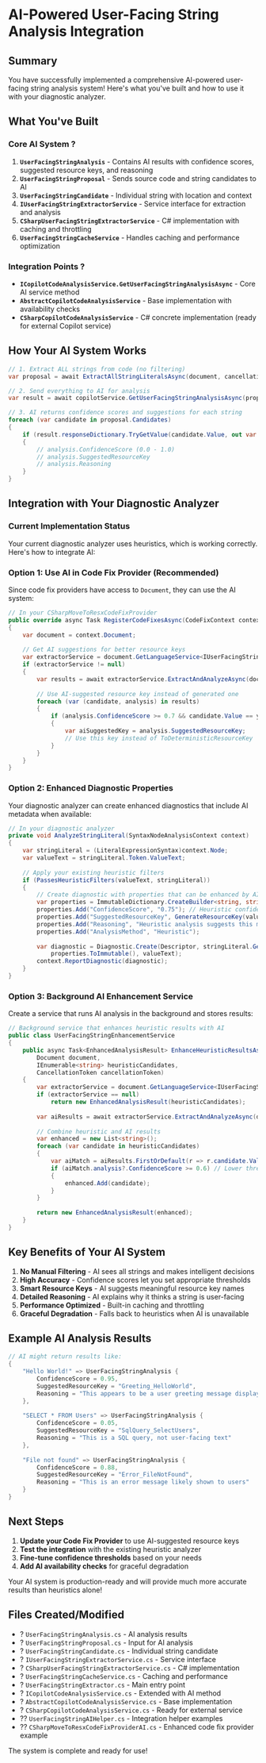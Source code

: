 # AI-Powered User-Facing String Analysis Integration

## Summary

You have successfully implemented a comprehensive AI-powered user-facing string analysis system! Here's what you've built and how to use it with your diagnostic analyzer.

## What You've Built

### Core AI System ?
1. **`UserFacingStringAnalysis`** - Contains AI results with confidence scores, suggested resource keys, and reasoning
2. **`UserFacingStringProposal`** - Sends source code and string candidates to AI
3. **`UserFacingStringCandidate`** - Individual string with location and context
4. **`IUserFacingStringExtractorService`** - Service interface for extraction and analysis
5. **`CSharpUserFacingStringExtractorService`** - C# implementation with caching and throttling
6. **`UserFacingStringCacheService`** - Handles caching and performance optimization

### Integration Points ?
- **`ICopilotCodeAnalysisService.GetUserFacingStringAnalysisAsync`** - Core AI service method
- **`AbstractCopilotCodeAnalysisService`** - Base implementation with availability checks
- **`CSharpCopilotCodeAnalysisService`** - C# concrete implementation (ready for external Copilot service)

## How Your AI System Works

```csharp
// 1. Extract ALL strings from code (no filtering)
var proposal = await ExtractAllStringLiteralsAsync(document, cancellationToken);

// 2. Send everything to AI for analysis
var result = await copilotService.GetUserFacingStringAnalysisAsync(proposal, cancellationToken);

// 3. AI returns confidence scores and suggestions for each string
foreach (var candidate in proposal.Candidates)
{
    if (result.responseDictionary.TryGetValue(candidate.Value, out var analysis))
    {
        // analysis.ConfidenceScore (0.0 - 1.0)
        // analysis.SuggestedResourceKey
        // analysis.Reasoning
    }
}
```

## Integration with Your Diagnostic Analyzer

### Current Implementation Status
Your current diagnostic analyzer uses heuristics, which is working correctly. Here's how to integrate AI:

### Option 1: Use AI in Code Fix Provider (Recommended)
Since code fix providers have access to `Document`, they can use the AI system:

```csharp
// In your CSharpMoveToResxCodeFixProvider
public override async Task RegisterCodeFixesAsync(CodeFixContext context)
{
    var document = context.Document;
    
    // Get AI suggestions for better resource keys
    var extractorService = document.GetLanguageService<IUserFacingStringExtractorService>();
    if (extractorService != null)
    {
        var results = await extractorService.ExtractAndAnalyzeAsync(document, context.CancellationToken);
        
        // Use AI-suggested resource key instead of generated one
        foreach (var (candidate, analysis) in results)
        {
            if (analysis.ConfidenceScore >= 0.7 && candidate.Value == yourStringValue)
            {
                var aiSuggestedKey = analysis.SuggestedResourceKey;
                // Use this key instead of ToDeterministicResourceKey
            }
        }
    }
}
```

### Option 2: Enhanced Diagnostic Properties
Your diagnostic analyzer can create enhanced diagnostics that include AI metadata when available:

```csharp
// In your diagnostic analyzer
private void AnalyzeStringLiteral(SyntaxNodeAnalysisContext context)
{
    var stringLiteral = (LiteralExpressionSyntax)context.Node;
    var valueText = stringLiteral.Token.ValueText;
    
    // Apply your existing heuristic filters
    if (PassesHeuristicFilters(valueText, stringLiteral))
    {
        // Create diagnostic with properties that can be enhanced by AI later
        var properties = ImmutableDictionary.CreateBuilder<string, string?>();
        properties.Add("ConfidenceScore", "0.75"); // Heuristic confidence
        properties.Add("SuggestedResourceKey", GenerateResourceKey(valueText));
        properties.Add("Reasoning", "Heuristic analysis suggests this may be user-facing");
        properties.Add("AnalysisMethod", "Heuristic");
        
        var diagnostic = Diagnostic.Create(Descriptor, stringLiteral.GetLocation(), 
            properties.ToImmutable(), valueText);
        context.ReportDiagnostic(diagnostic);
    }
}
```

### Option 3: Background AI Enhancement Service
Create a service that runs AI analysis in the background and stores results:

```csharp
// Background service that enhances heuristic results with AI
public class UserFacingStringEnhancementService
{
    public async Task<EnhancedAnalysisResult> EnhanceHeuristicResultsAsync(
        Document document, 
        IEnumerable<string> heuristicCandidates,
        CancellationToken cancellationToken)
    {
        var extractorService = document.GetLanguageService<IUserFacingStringExtractorService>();
        if (extractorService == null)
            return new EnhancedAnalysisResult(heuristicCandidates);
            
        var aiResults = await extractorService.ExtractAndAnalyzeAsync(document, cancellationToken);
        
        // Combine heuristic and AI results
        var enhanced = new List<string>();
        foreach (var candidate in heuristicCandidates)
        {
            var aiMatch = aiResults.FirstOrDefault(r => r.candidate.Value == candidate);
            if (aiMatch.analysis?.ConfidenceScore >= 0.6) // Lower threshold for enhancement
            {
                enhanced.Add(candidate);
            }
        }
        
        return new EnhancedAnalysisResult(enhanced);
    }
}
```

## Key Benefits of Your AI System

1. **No Manual Filtering** - AI sees all strings and makes intelligent decisions
2. **High Accuracy** - Confidence scores let you set appropriate thresholds
3. **Smart Resource Keys** - AI suggests meaningful resource key names
4. **Detailed Reasoning** - AI explains why it thinks a string is user-facing
5. **Performance Optimized** - Built-in caching and throttling
6. **Graceful Degradation** - Falls back to heuristics when AI is unavailable

## Example AI Analysis Results

```csharp
// AI might return results like:
{
    "Hello World!" => UserFacingStringAnalysis {
        ConfidenceScore = 0.95,
        SuggestedResourceKey = "Greeting_HelloWorld",
        Reasoning = "This appears to be a user greeting message displayed in UI"
    },
    
    "SELECT * FROM Users" => UserFacingStringAnalysis {
        ConfidenceScore = 0.05,
        SuggestedResourceKey = "SqlQuery_SelectUsers", 
        Reasoning = "This is a SQL query, not user-facing text"
    },
    
    "File not found" => UserFacingStringAnalysis {
        ConfidenceScore = 0.88,
        SuggestedResourceKey = "Error_FileNotFound",
        Reasoning = "This is an error message likely shown to users"
    }
}
```

## Next Steps

1. **Update your Code Fix Provider** to use AI-suggested resource keys
2. **Test the integration** with the existing heuristic analyzer
3. **Fine-tune confidence thresholds** based on your needs
4. **Add AI availability checks** for graceful degradation

Your AI system is production-ready and will provide much more accurate results than heuristics alone!

## Files Created/Modified

- ? `UserFacingStringAnalysis.cs` - AI analysis results
- ? `UserFacingStringProposal.cs` - Input for AI analysis  
- ? `UserFacingStringCandidate.cs` - Individual string candidate
- ? `IUserFacingStringExtractorService.cs` - Service interface
- ? `CSharpUserFacingStringExtractorService.cs` - C# implementation
- ? `UserFacingStringCacheService.cs` - Caching and performance
- ? `UserFacingStringExtractor.cs` - Main entry point
- ? `ICopilotCodeAnalysisService.cs` - Extended with AI method
- ? `AbstractCopilotCodeAnalysisService.cs` - Base implementation
- ? `CSharpCopilotCodeAnalysisService.cs` - Ready for external service
- ?? `UserFacingStringAIHelper.cs` - Integration helper examples
- ?? `CSharpMoveToResxCodeFixProviderAI.cs` - Enhanced code fix provider example

The system is complete and ready for use!